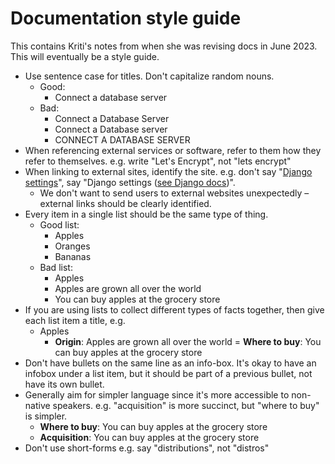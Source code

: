 # Documentation style guide

This contains Kriti's notes from when she was revising docs in June 2023. This will eventually be a style guide.

- Use sentence case for titles. Don't capitalize random nouns.
    - Good:
        - Connect a database server
    - Bad:
        - Connect a Database Server
        - Connect a Database server
        - CONNECT A DATABASE SERVER
- When referencing external services or software, refer to them how they refer to themselves. e.g. write "Let's Encrypt", not "lets encrypt"
- When linking to external sites, identify the site. e.g. don't say "[Django settings](https://docs.djangoproject.com/en/4.2/topics/settings/)", say "Django settings ([see Django docs](https://docs.djangoproject.com/en/4.2/topics/settings/))".
    - We don't want to send users to external websites unexpectedly – external links should be clearly identified.
- Every item in a single list should be the same type of thing.
    - Good list:
        - Apples
        - Oranges
        - Bananas
    - Bad list:
        - Apples
        - Apples are grown all over the world
        - You can buy apples at the grocery store
- If you are using lists to collect different types of facts together, then give each list item a title, e.g.
    - Apples
        - **Origin**: Apples are grown all over the world
        = **Where to buy**: You can buy apples at the grocery store
- Don't have bullets on the same line as an info-box. It's okay to have an infobox under a list item, but it should be part of a previous bullet, not have its own bullet.
- Generally aim for simpler language since it's more accessible to non-native speakers. e.g. "acquisition" is more succinct, but "where to buy" is simpler.
     - **Where to buy**: You can buy apples at the grocery store
     - **Acquisition**: You can buy apples at the grocery store
- Don't use short-forms e.g. say "distributions", not "distros"
